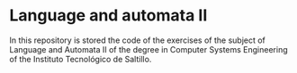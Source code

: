 # Language and automata II

In this repository is stored the code of the exercises of the subject of Language and Automata II of the degree in Computer Systems Engineering of the Instituto Tecnológico de Saltillo.
